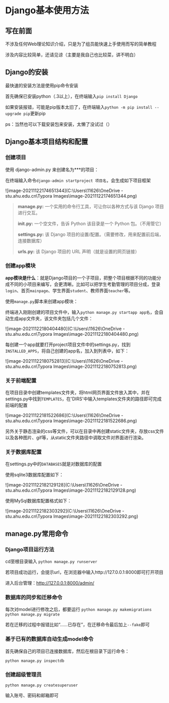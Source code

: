 # Django基本使用方法

## 写在前面

不涉及任何Web理论知识介绍，只是为了组员能快速上手使用而写的简单教程

涉及内容比较简单，还请见谅（主要是我自己也比较菜，讲不明白）

## Django的安装

最快速的安装方法是使用pip命令安装

首先确保已安装python（.3以上），在终端输入```pip install Django```

如果安装报错，可能是pip版本太旧了，在终端输入```python -m pip install --upgrade pip```更新pip

ps：当然也可以下载安装包来安装，太懒了没试过（）

## Django基本项目结构和配置

### 创建项目

使用 django-admin.py 来创建名为***的项目：

在终端输入命令```django-admin startproject 项目名```，会生成如下项目框架

![image-20211122174651344](C:\Users\11626\OneDrive - stu.ahu.edu.cn\Typora Images\image-20211122174651344.png)

> **manage.py:** 一个实用的命令行工具，可让你以各种方式与该 Django 项目进行交互。
>
> **__init__.py:** 一个空文件，告诉 Python 该目录是一个 Python 包。（不用管它）
>
> **settings.py:** 该 Django 项目的设置/配置。（需要修改，用来配置前后端，连接数据库）
>
> **urls.py:** 该 Django 项目的 URL 声明（就是设置的网页链接）

### 创建app模块

**app模块是什么**：就是Django项目的一个子项目，把整个项目根据不同的功能分成不同的小项目来编写，会更清晰。比如可以把学生考勤管理的项目分成，登录```login```、首页```mainpage```、学生界面```student```、教师界面```teacher```等。

使用```manage.py```脚本来创建app模块：

终端进入刚刚创建的项目文件中，输入```python manage.py startapp app名```，会自动生成app文件夹，该文件夹包括几个文件：

![image-20211122180404480](C:\Users\11626\OneDrive - stu.ahu.edu.cn\Typora Images\image-20211122180404480.png)

每创建一个app就要打开project项目文件中的settings.py，找到```INSTALLED_APPS```，将自己创建的app名，加入到列表中，如下：

![image-20211122180752813](C:\Users\11626\OneDrive - stu.ahu.edu.cn\Typora Images\image-20211122180752813.png)

### 关于前端配置

在项目目录中创建templates文件夹，将html网页界面文件放入其中，并在settings.py中找到```TEMPLATES```，在'DIRS'中输入templates文件夹的路径即可完成前端的配置

![image-20211122181522686](C:\Users\11626\OneDrive - stu.ahu.edu.cn\Typora Images\image-20211122181522686.png)

另外关于静态渲染的css等文件，可以在目录中再创建static文件夹，存放css文件以及各种图片、gif等，从static文件夹路径中调取文件对界面进行渲染。

### 关于数据库配置

在settings.py中的```DATABASES```就是对数据库的配置

使用sqlite3数据库配置如下：

![image-20211122182129128](C:\Users\11626\OneDrive - stu.ahu.edu.cn\Typora Images\image-20211122182129128.png)

使用MySql数据库配置格式如下：

![image-20211122182303292](C:\Users\11626\OneDrive - stu.ahu.edu.cn\Typora Images\image-20211122182303292.png)

## manage.py常用命令

### Django项目运行方法

cd至根目录输入 ```python manage.py runserver```

若项目成功运行，会提示url，在浏览器中输入http://127.0.0.1:8000即可打开项目

进入后台管理：http://127.0.0.1:8000/admin/

### 数据库的同步和迁移命令

每次对model进行修改之后，都要运行 ```python manage.py makemigrations``` ```python manage.py migrate```

若在迁移的过程中报错比如“……已存在”，在迁移命令最后加上```--fake```即可

### 基于已有的数据库自动生成model命令

首先确保自己的项目已连接数据库，然后在根目录下运行命令：

```python manage.py inspectdb```

### 创建超级管理员

```python manage.py createsuperuser```

输入账号、密码和邮箱即可
